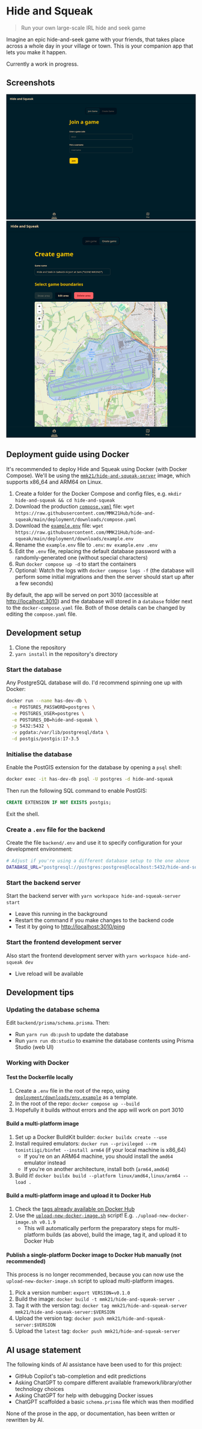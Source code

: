 # Hide and Squeak

> Run your own large-scale IRL hide and seek game

Imagine an epic hide-and-seek game with your friends, that takes place across a whole day in your village or town. This is your companion app that lets you make it happen.

Currently a work in progress.

## Screenshots

![Screenshot of the "Join game" screen](screenshots/join-game.png)
![Screenshot of the "Create game" screen](screenshots/create-game.png)

## Deployment guide using Docker

It's recommended to deploy Hide and Squeak using Docker (with Docker Compose). We'll be using the [`mmk21/hide-and-squeak-server`](https://hub.docker.com/r/mmk21/hide-and-squeak-server/) image, which supports x86_64 and ARM64 on Linux.

1. Create a folder for the Docker Compose and config files, e.g. `mkdir hide-and-squeak && cd hide-and-squeak`
2. Download the production [`compose.yaml`](deployment/downloads/compose.yaml) file: `wget https://raw.githubusercontent.com/MMK21Hub/hide-and-squeak/main/deployment/downloads/compose.yaml`
3. Download the [`example.env`](deployment/downloads/example.env) file: `wget https://raw.githubusercontent.com/MMK21Hub/hide-and-squeak/main/deployment/downloads/example.env`
4. Rename the `example.env` file to `.env`: `mv example.env .env`
5. Edit the `.env` file, replacing the default database password with a randomly-generated one (without special characters)
6. Run `docker compose up -d` to start the containers
7. Optional: Watch the logs with `docker compose logs -f` (the database will perform some initial migrations and then the server should start up after a few seconds)

By default, the app will be served on port 3010 (accessible at <http://localhost:3010>) and the database will stored in a `database` folder next to the `docker-compose.yaml` file. Both of those details can be changed by editing the `compose.yaml` file.

## Development setup

1. Clone the repository
2. `yarn install` in the repository's directory

### Start the database

Any PostgreSQL database will do. I'd recommend spinning one up with Docker:

```bash
docker run --name has-dev-db \
  -e POSTGRES_PASSWORD=postgres \
  -e POSTGRES_USER=postgres \
  -e POSTGRES_DB=hide-and-squeak \
  -p 5432:5432 \
  -v pgdata:/var/lib/postgresql/data \
  -d postgis/postgis:17-3.5
```

### Initialise the database

Enable the PostGIS extension for the database by opening a `psql` shell:

```bash
docker exec -it has-dev-db psql -U postgres -d hide-and-squeak
```

Then run the following SQL command to enable PostGIS:

```sql
CREATE EXTENSION IF NOT EXISTS postgis;
```

Exit the shell.

### Create a `.env` file for the backend

Create the file `backend/.env` and use it to specify configuration for your development environment:

```bash
# Adjust if you're using a different database setup to the one above
DATABASE_URL="postgresql://postgres:postgres@localhost:5432/hide-and-squeak"
```

### Start the backend server

Start the backend server with `yarn workspace hide-and-squeak-server start`

- Leave this running in the background
- Restart the command if you make changes to the backend code
- Test it by going to <http://localhost:3010/ping>

### Start the frontend development server

Also start the frontend development server with `yarn workspace hide-and-squeak dev`

- Live reload will be available

## Development tips

### Updating the database schema

Edit `backend/prisma/schema.prisma`. Then:

- Run `yarn run db:push` to update the database
- Run `yarn run db:studio` to examine the database contents using Prisma Studio (web UI)

### Working with Docker

#### Test the Dockerfile locally

1. Create a `.env` file in the root of the repo, using [`deployment/downloads/env.example`](deployment/downloads/env.example) as a template.
1. In the root of the repo: `docker compose up --build`
1. Hopefully it builds without errors and the app will work on port 3010

#### Build a multi-platform image

1. Set up a Docker BuildKit builder: `docker buildx create --use`
2. Install required emulators: `docker run --privileged --rm tonistiigi/binfmt --install arm64` (if your local machine is x86_64)
   - If you're on an ARM64 machine, you should install the `amd64` emulator instead
   - If you're on another architecture, install both (`arm64,amd64`)
3. Build it! `docker buildx build --platform linux/amd64,linux/arm64 --load .`

#### Build a multi-platform image and upload it to Docker Hub

1. Check the [tags already available on Docker Hub](https://hub.docker.com/r/mmk21/hide-and-squeak-server)
2. Use the [`upload-new-docker-image.sh`](upload-new-docker-image.sh) script! E.g. `./upload-new-docker-image.sh v0.1.9`
   - This will automatically perform the preparatory steps for multi-platform builds (as above), build the image, tag it, and upload it to Docker Hub

#### Publish a single-platform Docker image to Docker Hub manually (not recommended)

This process is no longer recommended, because you can now use the `upload-new-docker-image.sh` script to upload multi-platform images.

1. Pick a version number: `export VERSION=v0.1.0`
2. Build the image: `docker build -t mmk21/hide-and-squeak-server .`
3. Tag it with the version tag: `docker tag mmk21/hide-and-squeak-server mmk21/hide-and-squeak-server:$VERSION`
4. Upload the version tag: `docker push mmk21/hide-and-squeak-server:$VERSION`
5. Upload the `latest` tag: `docker push mmk21/hide-and-squeak-server`

## AI usage statement

The following kinds of AI assistance have been used to for this project:

- GitHub Copilot's tab-completion and edit predictions
- Asking ChatGPT to compare different available framework/library/other technology choices
- Asking ChatGPT for help with debugging Docker issues
- ChatGPT scaffolded a basic `schema.prisma` file which was then modified

None of the prose in the app, or documentation, has been written or rewritten by AI.
